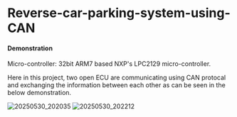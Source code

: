 # Reverse-car-parking-system-using-CAN

#### Demonstration
Micro-controller: 32bit ARM7 based NXP's LPC2129 micro-controller.

Here in this project, two open ECU are communicating using CAN protocal and exchanging the information between each other as can be seen in the below demonstration.

![20250530_202035](https://github.com/user-attachments/assets/26985887-a26f-4527-89bd-3a0f5ab7328d)
![20250530_202212](https://github.com/user-attachments/assets/8a0e8195-7c70-4994-93f9-8c4f322ef9de)
